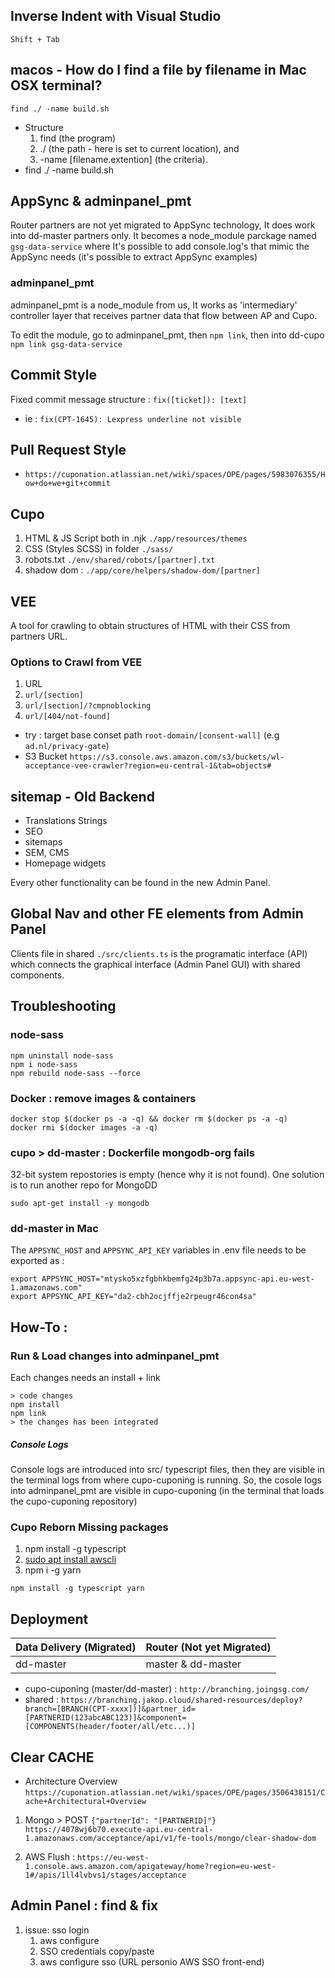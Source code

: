 ## Inverse Indent with Visual Studio
`Shift + Tab`

## macos - How do I find a file by filename in Mac OSX terminal?
```
find ./ -name build.sh
```
* Structure
  1. find (the program)
  2. ./ (the path - here is set to current location), and
  3. -name [filename.extention] (the criteria).
* find ./ -name build.sh

## AppSync & adminpanel_pmt
Router partners are not yet migrated to AppSync technology, It does work into dd-master partners only. It becomes a node_module parckage named `gsg-data-service` where It's possible to add console.log's that mimic the AppSync needs (it's possible to extract AppSync examples)

### adminpanel_pmt
adminpanel_pmt is a node_module from us, It works as 'intermediary' controller layer that receives partner data that flow between AP and Cupo.

To edit the module, go to adminpanel_pmt, then `npm link`, then into dd-cupo `npm link gsg-data-service`

## Commit Style
Fixed commit message structure : `fix([ticket]): [text]`
* ie : `fix(CPT-1645): Lexpress underline not visible`


## Pull Request Style
* `https://cuponation.atlassian.net/wiki/spaces/OPE/pages/5983076355/How+do+we+git+commit`

## Cupo
1. HTML & JS Script both in .njk `./app/resources/themes`
2. CSS (Styles SCSS) in folder `./sass/`
3. robots.txt `./env/shared/robots/[partner].txt`
4. shadow dom : `./app/core/helpers/shadow-dom/[partner]`

## VEE
A tool for crawling to obtain structures of HTML with their CSS from partners URL.
### Options to Crawl from VEE
1. URL
2. `url/[section]`
3. `url/[section]/?cmpnoblocking`
4. `url/[404/not-found]`
* try : target base conset path `root-domain/[consent-wall]` (e.g `ad.nl/privacy-gate`)
* S3 Bucket `https://s3.console.aws.amazon.com/s3/buckets/wl-acceptance-vee-crawler?region=eu-central-1&tab=objects#`

## sitemap - Old Backend
* Translations Strings
* SEO
* sitemaps
* SEM, CMS
* Homepage widgets 

Every other functionality can be found in the new Admin Panel.

## Global Nav and other FE elements from Admin Panel
Clients file in shared `./src/clients.ts` is the programatic interface (API) which connects the graphical interface (Admin Panel GUI) with shared components.

## Troubleshooting
### node-sass
```
npm uninstall node-sass
npm i node-sass
npm rebuild node-sass --force
```

### Docker : remove images & containers
```
docker stop $(docker ps -a -q) && docker rm $(docker ps -a -q)
docker rmi $(docker images -a -q)
```

### cupo > dd-master : Dockerfile mongodb-org fails
32-bit system repostories is empty (hence why it is not found). One solution is to run another repo for MongoDD
```
sudo apt-get install -y mongodb 
```

### dd-master in Mac
The `APPSYNC_HOST` and `APPSYNC_API_KEY` variables in .env file needs to be exported as :
```
export APPSYNC_HOST="mtysko5xzfgbhkbemfg24p3b7a.appsync-api.eu-west-1.amazonaws.com"                                         
export APPSYNC_API_KEY="da2-cbh2ocjffje2rpeugr46con4sa"
```

## How-To : 

### Run & Load changes into adminpanel_pmt
Each changes needs an install + link 
```
> code changes
npm install
npm link
> the changes has been integrated
```
##### Console Logs
Console logs are introduced into src/ typescript files, then they are visible in the terminal logs from where cupo-cuponing is running. So, the cosole logs into adminpanel_pmt are visible in cupo-cuponing (in the terminal that loads the cupo-cuponing repository)

### Cupo Reborn Missing packages
1. npm install -g typescript
2. [sudo apt install awscli ](https://docs.aws.amazon.com/cli/latest/userguide/getting-started-version.html)
3. npm i -g yarn
```
npm install -g typescript yarn
```


## Deployment
Data Delivery (Migrated) | Router (Not yet Migrated) |
|-|-|
| dd-master | master & dd-master

* cupo-cuponing (master/dd-master) : `http://branching.joingsg.com/`
* shared : `https://branching.jakop.cloud/shared-resources/deploy?branch=[BRANCH(CPT-xxxx])]&partner_id=[PARTNERID(123abcABC123)]&component=[COMPONENTS(header/footer/all/etc...)]`

## Clear CACHE
* Architecture Overview `https://cuponation.atlassian.net/wiki/spaces/OPE/pages/3506438151/Cache+Architectural+Overview`

1. Mongo > POST `{"partnerId": "[PARTNERID]"}`
`https://4078wj6b70.execute-api.eu-central-1.amazonaws.com/acceptance/api/v1/fe-tools/mongo/clear-shadow-dom`

2. AWS Flush : `https://eu-west-1.console.aws.amazon.com/apigateway/home?region=eu-west-1#/apis/1ll4lvbvs1/stages/acceptance`


## Admin Panel : find & fix

1. issue: sso login
      1. aws configure
      2. SSO credentials copy/paste
      3. aws configure sso (URL personio AWS SSO front-end)